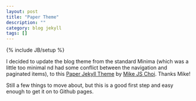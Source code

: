 ```yaml
---
layout: post
title: "Paper Theme"
description: ""
category: blog jekyll 
tags: []
---
```

{% include JB/setup %}

I decided to update the blog theme from the standard Minima (which was a little too minimal nd had some conflict between the navigation and paginated items), to this [Paper Jekyll Theme](https://deadbeef.me/paper-jekyll-theme/) by [Mike JS Choi](https://github.com/mkchoi212). Thanks Mike!

Still a few things to move about, but this is a good first step and easy enough to get it on to Github pages.